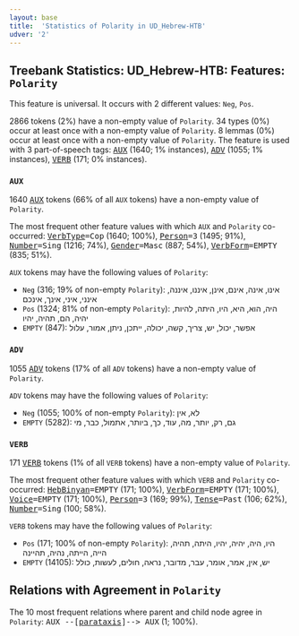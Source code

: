 ```yaml
---
layout: base
title:  'Statistics of Polarity in UD_Hebrew-HTB'
udver: '2'
---
```


## Treebank Statistics: UD_Hebrew-HTB: Features: `Polarity`

This feature is universal.
It occurs with 2 different values: `Neg`, `Pos`.

2866 tokens (2%) have a non-empty value of `Polarity`.
34 types (0%) occur at least once with a non-empty value of `Polarity`.
8 lemmas (0%) occur at least once with a non-empty value of `Polarity`.
The feature is used with 3 part-of-speech tags: <tt><a href="he_htb-pos-AUX.html">AUX</a></tt> (1640; 1% instances), <tt><a href="he_htb-pos-ADV.html">ADV</a></tt> (1055; 1% instances), <tt><a href="he_htb-pos-VERB.html">VERB</a></tt> (171; 0% instances).

### `AUX`

1640 <tt><a href="he_htb-pos-AUX.html">AUX</a></tt> tokens (66% of all `AUX` tokens) have a non-empty value of `Polarity`.

The most frequent other feature values with which `AUX` and `Polarity` co-occurred: <tt><a href="he_htb-feat-VerbType.html">VerbType</a></tt><tt>=Cop</tt> (1640; 100%), <tt><a href="he_htb-feat-Person.html">Person</a></tt><tt>=3</tt> (1495; 91%), <tt><a href="he_htb-feat-Number.html">Number</a></tt><tt>=Sing</tt> (1216; 74%), <tt><a href="he_htb-feat-Gender.html">Gender</a></tt><tt>=Masc</tt> (887; 54%), <tt><a href="he_htb-feat-VerbForm.html">VerbForm</a></tt><tt>=EMPTY</tt> (835; 51%).

`AUX` tokens may have the following values of `Polarity`:

* `Neg` (316; 19% of non-empty `Polarity`): אינו, אינה, אינם, אינן, איננו, איננה, אינני, איני, אינך, אינכם
* `Pos` (1324; 81% of non-empty `Polarity`): היה, הוא, היא, היו, היתה, להיות, יהיה, הם, תהיה, יהיו
* `EMPTY` (847): אפשר, יכול, יש, צריך, קשה, יכולה, ייתכן, ניתן, אמור, עלול

### `ADV`

1055 <tt><a href="he_htb-pos-ADV.html">ADV</a></tt> tokens (17% of all `ADV` tokens) have a non-empty value of `Polarity`.

`ADV` tokens may have the following values of `Polarity`:

* `Neg` (1055; 100% of non-empty `Polarity`): לא, אין
* `EMPTY` (5282): גם, רק, יותר, מה, עוד, כך, ביותר, אתמול, כבר, מי

### `VERB`

171 <tt><a href="he_htb-pos-VERB.html">VERB</a></tt> tokens (1% of all `VERB` tokens) have a non-empty value of `Polarity`.

The most frequent other feature values with which `VERB` and `Polarity` co-occurred: <tt><a href="he_htb-feat-HebBinyan.html">HebBinyan</a></tt><tt>=EMPTY</tt> (171; 100%), <tt><a href="he_htb-feat-VerbForm.html">VerbForm</a></tt><tt>=EMPTY</tt> (171; 100%), <tt><a href="he_htb-feat-Voice.html">Voice</a></tt><tt>=EMPTY</tt> (171; 100%), <tt><a href="he_htb-feat-Person.html">Person</a></tt><tt>=3</tt> (169; 99%), <tt><a href="he_htb-feat-Tense.html">Tense</a></tt><tt>=Past</tt> (106; 62%), <tt><a href="he_htb-feat-Number.html">Number</a></tt><tt>=Sing</tt> (100; 58%).

`VERB` tokens may have the following values of `Polarity`:

* `Pos` (171; 100% of non-empty `Polarity`): היו, היה, יהיה, יהיו, היתה, תהיה, הייה, הייתה, נהיה, תהיינה
* `EMPTY` (14105): יש, אין, אמר, אומר, עבר, מדובר, נראה, חולים, לעשות, כולל

## Relations with Agreement in `Polarity`

The 10 most frequent relations where parent and child node agree in `Polarity`:
<tt>AUX --[<tt><a href="he_htb-dep-parataxis.html">parataxis</a></tt>]--> AUX</tt> (1; 100%).

